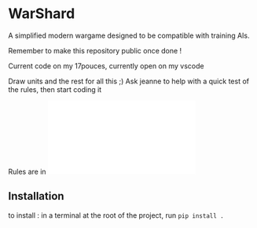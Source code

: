 # WarShard
A simplified modern wargame designed to be compatible with training AIs.





Remember to make this repository public once done !

Current code on my 17pouces, currently open on my vscode






Draw units and the rest for all this ;)
Ask jeanne to help with a quick test of the rules, then start coding it




Rules are in ![hello](./doc/rules.md)




## Installation

to install : in a terminal at the root of the project, run `pip install .`